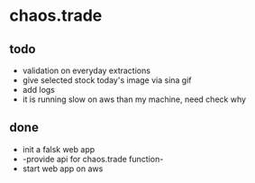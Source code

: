 # chaos.trade

## todo
* validation on everyday extractions
* give selected stock today's image via sina gif
* add logs
* it is running slow on aws than my machine, need check why

## done
* init a falsk web app
* -provide api for chaos.trade function-
* start web app on aws
